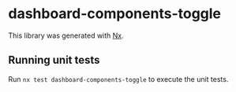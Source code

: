 # dashboard-components-toggle

This library was generated with [Nx](https://nx.dev).

## Running unit tests

Run `nx test dashboard-components-toggle` to execute the unit tests.
